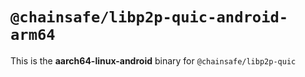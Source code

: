 # `@chainsafe/libp2p-quic-android-arm64`

This is the **aarch64-linux-android** binary for `@chainsafe/libp2p-quic`

